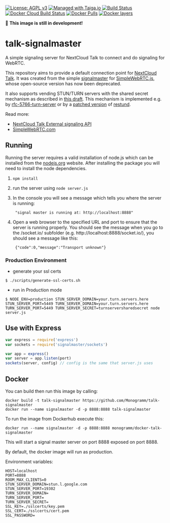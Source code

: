 
[uri_license]: http://www.gnu.org/licenses/agpl.html
[uri_license_image]: https://img.shields.io/badge/License-AGPL%20v3-blue.svg

[![License: AGPL v3][uri_license_image]][uri_license]
[![Managed with Taiga.io](https://img.shields.io/badge/managed%20with-TAIGA.io-709f14.svg)](https://tree.taiga.io/project/monogrammbot-monogrammtalk-signalmaster/ "Managed with Taiga.io")
[![Build Status](https://travis-ci.org/Monogramm/talk-signalmaster.svg)](https://travis-ci.org/Monogramm/talk-signalmaster)
[![Docker Cloud Build Status](https://img.shields.io/docker/cloud/build/monogramm/docker-talk-signalmaster.svg)](https://hub.docker.com/r/monogramm/docker-talk-signalmaster/)
[![Docker Pulls](https://img.shields.io/docker/pulls/monogramm/docker-talk-signalmaster.svg)](https://hub.docker.com/r/monogramm/docker-talk-signalmaster/)
[![Docker layers](https://images.microbadger.com/badges/image/monogramm/docker-talk-signalmaster.svg)](https://microbadger.com/images/monogramm/docker-talk-signalmaster)

:construction: **This image is still in development!**

# talk-signalmaster

A simple signaling server for NextCloud Talk to connect and do signaling for WebRTC.

This repository aims to provide a default connection point for [NextCloud Talk](https://github.com/nextcloud/spreed).
It was created from the simple [signalmaster](https://github.com/simplewebrtc/signalmaster) for [SimpleWebRTC.js](https://github.com/HenrikJoreteg/SimpleWebRTC), whose open-source version has now been deprecated.

It also supports vending STUN/TURN servers with the shared secret mechanism as described in [this draft](http://tools.ietf.org/html/draft-uberti-behave-turn-rest-00). This mechanism is implemented e.g. by [rfc-5766-turn-server](https://code.google.com/p/rfc5766-turn-server/) or by a [patched version](https://github.com/otalk/restund) of [restund](http://creytiv.com/restund.html).

Read more:
- [NextCloud Talk External signaling API](https://github.com/nextcloud/spreed/blob/master/docs/standalone-signaling-api-v1.md)
- [SimpleWebRTC.com](http://simplewebrtc.com)

## Running

Running the server requires a valid installation of node.js which can be installed from the [nodejs.org](nodejs.org) website. After installing the package you will need to install the node dependencies.

1. `npm install`

2. run the server using `node server.js`

3. In the console you will see a message which tells you where the server is running:

        "signal master is running at: http://localhost:8888"

4. Open a web browser to the specified URL and port to ensure that the server is running properly. You should see the message when you go to the /socket.io/ subfolder (e.g. http://localhost:8888/socket.io/), you should see a message like this:

        {"code":0,"message":"Transport unknown"}

### Production Environment

* generate your ssl certs

```shell
$ ./scripts/generate-ssl-certs.sh
```

* run in Production mode

```shell
$ NODE_ENV=production STUN_SERVER_DOMAIN=your.turn.servers.here STUN_SERVER_PORT=5449 TURN_SERVER_DOMAIN=your.turn.servers.here TURN_SERVER_PORT=5449 TURN_SERVER_SECRET=turnserversharedsecret node server.js
```

## Use with Express

```js
var express = require('express')
var sockets = require('signalmaster/sockets')

var app = express()
var server = app.listen(port)
sockets(server, config) // config is the same that server.js uses
```

## Docker

You can build then run this image by calling:  

```shell
docker build -t talk-signalmaster https://github.com/Monogramm/talk-signalmaster
docker run --name signalmaster -d -p 8888:8888 talk-signalmaster
```

To run the image from Dockerhub execute this:

```shell
docker run --name signalmaster -d -p 8888:8888 monogramm/docker-talk-signalmaster
```

This will start a signal master server on port 8888 exposed on port 8888.

By default, the docker image will run as production.

Environment variables:

```
HOST=localhost
PORT=8888
ROOM_MAX_CLIENTS=0
STUN_SERVER_DOMAIN=stun.l.google.com
STUN_SERVER_PORT=19302
TURN_SERVER_DOMAIN=
TURN_SERVER_PORT=
TURN_SERVER_SECRET=
SSL_KEY=./sslcerts/key.pem
SSL_CERT=./sslcerts/cert.pem
SSL_PASSWORD=
```
